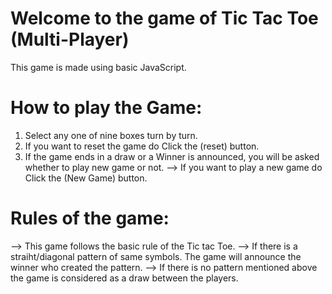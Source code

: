 # Welcome to the game of Tic Tac Toe (Multi-Player)

This game is made using basic JavaScript.

# How to play the Game:

1. Select any one of nine boxes turn by turn.
2. If you want to reset the game do Click the (reset) button.
3. If the game ends in a draw or a Winner is announced, you will be asked whether to play new game or not.
   --> If you want to play a new game do Click the (New Game) button.

# Rules of the game:

--> This game follows the basic rule of the Tic tac Toe.
--> If there is a straiht/diagonal pattern of same symbols. The game will announce the winner who created the pattern.
--> If there is no pattern mentioned above the game is considered as a draw between the players.
